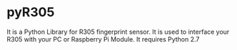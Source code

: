 # pyR305
It is a Python Library for R305 fingerprint sensor.
It is used to interface your R305 with your PC or Raspberry Pi Module.
It requires Python 2.7


